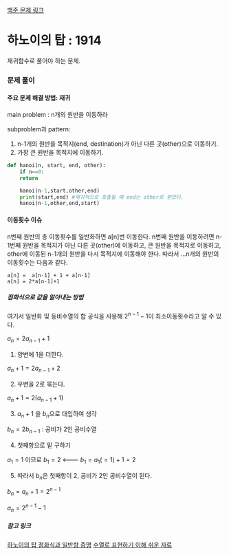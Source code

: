 [백준 문제 링크](https://www.acmicpc.net/problem/1914)

# 하노이의 탑 : 1914

재귀함수로 풀어야 하는 문제.

### 문제 풀이

#### 주요 문제 해결 방법: 재귀

main problem : n개의 원반을 이동하라

subproblem과 pattern:

1. n-1개의 원반을 목적지(end, destination)가 아닌 다른 곳(other)으로 이동하기.
2. 가장 큰 원반을 목적지에 이동하기.

```python
def hanoi(n, start, end, other):
    if n==0:
    return

    hanoi(n-1,start,other,end)
    print(start,end) #재귀적으로 호출될 때 end는 other로 받았다.
    hanoi(n-1,other,end,start)

```

#### 이동횟수 이슈

n번째 원반의 총 이동횟수를 일반화하면 a[n]번 이동한다. n번째 원반을 이동하려면 n-1번째 원반을 목적지가 아닌 다른 곳(other)에 이동하고, 큰 원반을 목적지로 이동하고, other에 이동된 n-1개의 원반을 다시 목적지에 이동해야 한다. 따라서 ...n개의 원반의 이동횟수는 다음과 같다.

```
a[n] =  a[n-1] + 1 + a[n-1]
a[n] = 2*a[n-1]+1
```

##### 점화식으로 값을 알아내는 방법

여기서 일반화 및 등비수열의 합 공식을 사용해 $2^{n-1}-1$이 최소이동횟수라고 알 수 있다.

$a_{n}=2a_{n-1}+1$

1. 양변에 1을 더한다.

$a_{n}+1=2a_{n-1}+2$

2. 우변을 2로 묶는다.

$a_{n}+1=2(a_{n-1}+1)$

3. $a_{n}+1$ 을 $b_{n}$으로 대입하여 생각

$b_{n}=2b_{n-1}$ : 공비가 2인 공비수열

4. 첫째항으로 밑 구하기

$a_{1}=1$ 이므로 $b_{1}=2$ <--- $b_{1}=a_{1}(=1)+1=2$

5. 따라서 $b_{n}$은 첫째항이 2, 공비가 2인 공비수열이 된다.

$b_{n}=a_{n}+1=2^{n-1}$

$a_{n}=2^{n-1}-1$

##### 참고 링크

[하노이의 탑 점화식과 일반항 증명](http://mathought.com/bbs/board.php?bo_table=04_5&wr_id=122&sfl=&stx=&sst=wr_datetime&sod=asc&sop=and&page=2)
[수열로 표현하기 이해 쉬운 자료](https://velog.io/@younghoondoodoom/%EB%B0%B1%EC%A4%80-11729-%ED%95%98%EB%85%B8%EC%9D%B4-%ED%83%91-%EC%9D%B4%EB%8F%99-%EC%88%9C%EC%84%9C)
